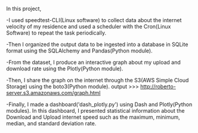 In this project, 

-I used speedtest-CLI(Linux software)  to collect data about the internet velocity of my residence and used a scheduler with the Cron(Linux Software) to repeat the task periodically. 

-Then I organized the output data to be ingested into a database in SQLite format using the SQLAlchemy and Pandas(Python module).

-From the dataset, I produce an interactive graph about my upload and download rate using the Plotly(Python module). 

-Then, I share the graph on the internet through the S3(AWS Simple Cloud Storage) using the boto3(Python module). output >>> http://roberto-server.s3.amazonaws.com/graph.html

-Finally, I made a dashboard('dash_plotly.py') using Dash and Plotly(Python modules). In this dashboard, I presented statistical information about the Download and Upload internet speed such as the maximum, minimum, median, and standard deviation rate. 
